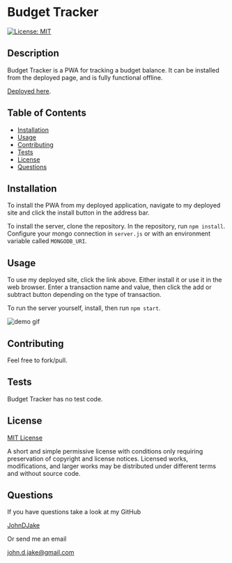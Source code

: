 # Budget Tracker

[![License: MIT](https://img.shields.io/badge/License-MIT-yellow.svg)](https://opensource.org/licenses/MIT)

## Description

Budget Tracker is a PWA for tracking a budget balance. It can be installed from the deployed page, and is fully functional offline.

[Deployed here](https://jdj-budget-tracker.herokuapp.com/).



## Table of Contents

* [Installation](#installation)
* [Usage](#usage)
* [Contributing](#contributing)
* [Tests](#tests)
* [License](#license)
* [Questions](#questions)


## Installation

To install the PWA from my deployed application, navigate to my deployed site and click the install button in the address bar.

To install the server, clone the repository. In the repository, run `npm install`. Configure your mongo connection in `server.js` or with an environment variable called `MONGODB_URI`.



## Usage

To use my deployed site, click the link above. Either install it or use it in the web browser. Enter a transaction name and value, then click the add or subtract button depending on the type of transaction.

To run the server yourself, install, then run `npm start`.

![demo gif](assets/demo.gif)



## Contributing

Feel free to fork/pull.



## Tests

Budget Tracker has no test code.



## License

[MIT License](https://opensource.org/licenses/MIT)

A short and simple permissive license with conditions only requiring preservation of copyright and license notices. Licensed works, modifications, and larger works may be distributed under different terms and without source code.


## Questions

If you have questions take a look at my GitHub

[JohnDJake](https://github.com/JohnDJake)

Or send me an email

[john.d.jake@gmail.com](mailto:john.d.jake@gmail.com)


